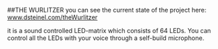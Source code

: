 
##THE WURLITZER
you can see the current state of the project here: www.dsteinel.com/theWurlitzer

it is a sound controlled LED-matrix which consists of 64 LEDs. You can control all the LEDs with your voice through a self-build microphone.